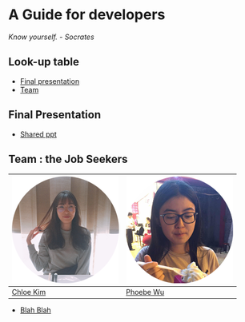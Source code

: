 # A Guide for developers 
*Know yourself. - Socrates*

## Look-up table

- [Final presentation](#Final)
- [Team](#Team)

## Final Presentation
- [Shared ppt](https://goo.gl/Zfe4Jk)

## Team : the Job Seekers
[![Chloe Kim](chloe.png)](mailto:minkyun3@andrew.cmu.edu)  | [![Phoebe Wu](pheobe.png)](mailto:minkyun3@andrew.cmu.edu)
---|---
[Chloe Kim](mailto:minkyun3@andrew.cmu.edu) |[Phoebe Wu](mailto:minkyun3@andrew.cmu.edu)

- [Blah Blah](link)